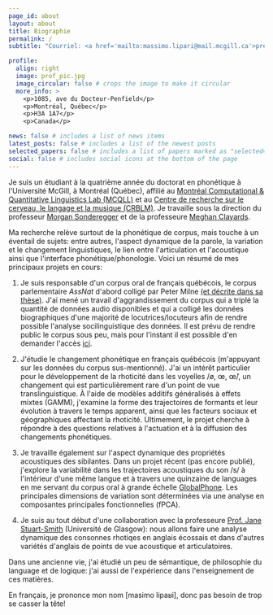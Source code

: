 ```yaml
---
page_id: about
layout: about
title: Biographie
permalink: /
subtitle: "Courriel: <a href='mailto:massimo.lipari@mail.mcgill.ca'>prénom [point] nom de famille [a commercial] mail [point] mcgill [point] ca"

profile:
  align: right
  image: prof_pic.jpg
  image_circular: false # crops the image to make it circular
  more_info: >
    <p>1085, ave du Docteur-Penfield</p>
    <p>Montréal, Québec</p>
    <p>H3A 1A7</p>
    <p>Canada</p>

news: false # includes a list of news items
latest_posts: false # includes a list of the newest posts
selected_papers: false # includes a list of papers marked as "selected={true}"
social: false # includes social icons at the bottom of the page
---
```


Je suis un étudiant à la quatrième année du doctorat en phonétique à l'Université McGill, à Montréal (Québec), affilié au [Montréal Computational & Quantitative Linguistics Lab (MCQLL)](https://mcqll.org/) et au [Centre de recherche sur le cerveau, le langage et la musique (CRBLM)](https://crblm.ca/). Je travaille sous la direction du professeur [Morgan Sonderegger](https://people.linguistics.mcgill.ca/~morgan/) et de la professeure [Meghan Clayards](http://speechlearning.lab.mcgill.ca/).

Ma recherche relève surtout de la phonétique de corpus, mais touche à un éventail de sujets: entre autres, l'aspect dynamique de la parole, la variation et le changement linguistiques, le lien entre l'articulation et l'acoustique ainsi que l'interface phonétique/phonologie. Voici un résumé de mes principaux projets en cours:

1. Je suis responsable d'un corpus oral de français québécois, le corpus parlementaire *AssNat* d'abord colligé par Peter Milne [(et décrite dans sa thèse)](https://ruor.uottawa.ca/items/b76e477e-316b-4ee3-b7fd-49463f807248). J'ai mené un travail d'aggrandissement du corpus qui a triplé la quantité de données audio disponibles et qui a colligé les données biographiques d'une majorité de locutrices/locuteurs afin de rendre possible l'analyse socilinguistique des données. Il est prévu de rendre public le corpus sous peu, mais pour l'instant il est possible d'en demander l'accès [ici](https://github.com/massimolipari/corpus_assnat).

2. J'étudie le changement phonétique en français québécois (m'appuyant sur les données du corpus sus-mentionné). J'ai un intérêt particulier pour le développement de la rhoticité dans les voyelles /ø, œ, œ̃/, un changement qui est particulièrement rare d'un point de vue translinguistique. À l'aide de modèles additifs généralisés à effets mixtes (GAMM), j'examine la forme des trajectoires de formants et leur évolution à travers le temps apparent, ainsi que les facteurs sociaux et géographiques affectant la rhoticité. Ultimement, le projet cherche à répondre à des questions relatives à l'actuation et à la diffusion des changements phonétiques.

3. Je travaille également sur l'aspect dynamique des propriétés acoustiques des sibilantes. Dans un projet récent (pas encore publié), j'explore la variabilité dans les trajectoires acoustiques du son /s/ à l'intérieur d'une même langue et à travers une quinzaine de languages en me servant du corpus oral à grande échelle [GlobalPhone](https://ieeexplore.ieee.org/abstract/document/6639248?casa_token=zfOt03SbtdgAAAAA:NKnjKjoAUaAlqlOWqCuaRwPZX_EKSsXD9Y4A_uZsHvj7tc3r5qy0u85wQukp6yThW10Up0k). Les principales dimensions de variation sont déterminées via une analyse en composantes principales fonctionnelles (fPCA).

4. Je suis au tout début d'une collaboration avec la professeure [Prof. Jane Stuart-Smith](https://www.gla.ac.uk/schools/critical/staff/janestuart-smith/) (Université de Glasgow): nous allons faire une analyse dynamique des consonnes rhotiqes en anglais écossais et dans d'autres variétés d'anglais de points de vue acoustique et articulatoires.

Dans une ancienne vie, j'ai étudié un peu de sémantique, de philosophie du language et de logique: j'ai aussi de l'expérience dans l'enseignement de ces matières.

En français, je prononce mon nom [masimo lipaʁi], donc pas besoin de trop se casser la tête!
